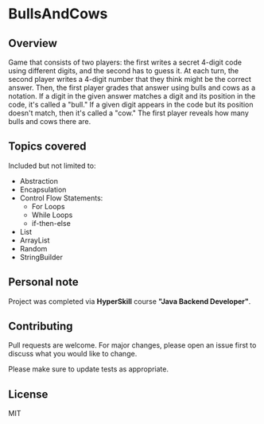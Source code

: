 # BullsAndCows

## Overview 

Game that consists of two players: the first writes a secret 4-digit code using different digits, and the second has to guess it. At each turn, the second player writes a 4-digit number that they think might be the correct answer. Then, the first player grades that answer using bulls and cows as a notation. If a digit in the given answer matches a digit and its position in the code, it's called a "bull." If a given digit appears in the code but its position doesn't match, then it's called a "cow." The first player reveals how many bulls and cows there are.

## Topics covered
Included but not limited to:
- Abstraction
- Encapsulation
- Control Flow Statements: 
  - For Loops
  - While Loops
  - if-then-else 
- List
- ArrayList
- Random 
- StringBuilder

## Personal note
Project was completed via **HyperSkill** course **"Java Backend Developer"**. 

## Contributing 
Pull requests are welcome. For major changes, please open an issue first to discuss what you would like to change.

Please make sure to update tests as appropriate.

## License
MIT 


